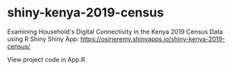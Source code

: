 # shiny-kenya-2019-census

Examining Household's Digital Connectivity in the Kenya 2019 Census Data using R Shiny
Shiny App: https://osirjeremy.shinyapps.io/shiny-kenya-2019-census/

View project code in App.R
